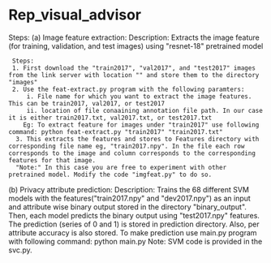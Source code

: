 # Rep_visual_advisor
Steps:
(a) Image feature extraction: 
     Description: Extracts the image feature (for training, validation, and test images) using "resnet-18" pretrained model
     
     Steps:
     1. First download the "train2017", "val2017", and "test2017" images  from the link server with location "" and store them to the directory "images"
     2. Use the feat-extract.py program with the following paramters:
         i. File name for which you want to extract the image features. This can be train2017, val2017, or test2017
         ii. location of file conaaining annotation file path. In our case it is either train2017.txt, val2017.txt, or test2017.txt
        Eg: To extract feature for images under "train2017" use following command: python feat-extract.py "train2017" "train2017.txt"
      3. This extracts the features and stores to Features directory with corresponding file name eg, "train2017.npy". In the file each row corresponds to the image and column corresponds to the corresponding features for that image.
      "Note:" In this case you are free to experiment with other pretrained model. Modify the code "imgfeat.py" to do so.

 (b) Privacy attribute prediction:
     Description: Trains the 68 different SVM models with the features("train2017.npy" and "dev2017.npy") as an input  and attribute wise binary output stored in the directory "binary_output". Then, each model predicts the binary output using "test2017.npy" features. The prediction (series of 0 and 1) is stored in prediction directory. Also, per attribute accuracy is also stored. To make prediction use main.py program with following command:  python main.py
     Note: SVM code is provided in the svc.py. 

     



